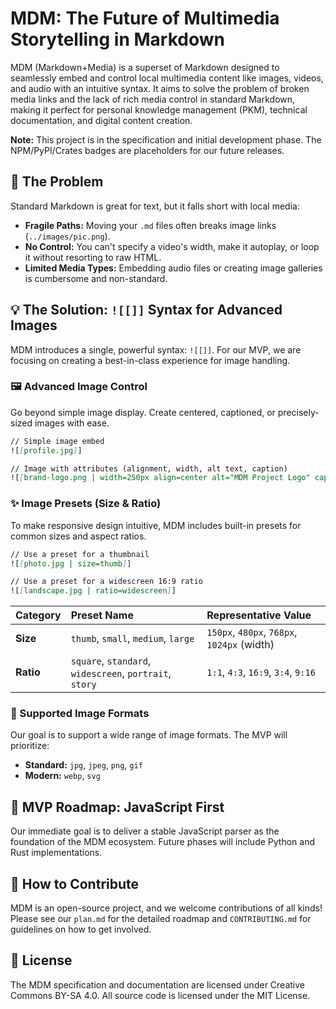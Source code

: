 # MDM: The Future of Multimedia Storytelling in Markdown

MDM (Markdown+Media) is a superset of Markdown designed to seamlessly embed and control local multimedia content like images, videos, and audio with an intuitive syntax. It aims to solve the problem of broken media links and the lack of rich media control in standard Markdown, making it perfect for personal knowledge management (PKM), technical documentation, and digital content creation.

**Note:** This project is in the specification and initial development phase. The NPM/PyPI/Crates badges are placeholders for our future releases.

## 🤔 The Problem

Standard Markdown is great for text, but it falls short with local media:

- **Fragile Paths:** Moving your `.md` files often breaks image links (`../images/pic.png`).
- **No Control:** You can't specify a video's width, make it autoplay, or loop it without resorting to raw HTML.
- **Limited Media Types:** Embedding audio files or creating image galleries is cumbersome and non-standard.

## 💡 The Solution: `![[]]` Syntax for Advanced Images

MDM introduces a single, powerful syntax: `![[]]`. For our MVP, we are focusing on creating a best-in-class experience for image handling.

### 🖼️ Advanced Image Control

Go beyond simple image display. Create centered, captioned, or precisely-sized images with ease.

```markdown
// Simple image embed
![[profile.jpg]]

// Image with attributes (alignment, width, alt text, caption)
![[brand-logo.png | width=250px align=center alt="MDM Project Logo" caption="The official MDM logo"]]
```

### ✨ Image Presets (Size & Ratio)

To make responsive design intuitive, MDM includes built-in presets for common sizes and aspect ratios.

```markdown
// Use a preset for a thumbnail
![[photo.jpg | size=thumb]]

// Use a preset for a widescreen 16:9 ratio
![[landscape.jpg | ratio=widescreen]]
```

| Category | Preset Name | Representative Value |
| :--- | :--- | :--- |
| **Size** | `thumb`, `small`, `medium`, `large` | `150px`, `480px`, `768px`, `1024px` (width) |
| **Ratio** | `square`, `standard`, `widescreen`, `portrait`, `story` | `1:1`, `4:3`, `16:9`, `3:4`, `9:16` |

### 📁 Supported Image Formats

Our goal is to support a wide range of image formats. The MVP will prioritize:
- **Standard:** `jpg`, `jpeg`, `png`, `gif`
- **Modern:** `webp`, `svg`

## 🚀 MVP Roadmap: JavaScript First

Our immediate goal is to deliver a stable JavaScript parser as the foundation of the MDM ecosystem. Future phases will include Python and Rust implementations.

## 🤝 How to Contribute

MDM is an open-source project, and we welcome contributions of all kinds! Please see our `plan.md` for the detailed roadmap and `CONTRIBUTING.md` for guidelines on how to get involved.

## 📜 License

The MDM specification and documentation are licensed under Creative Commons BY-SA 4.0.
All source code is licensed under the MIT License.
